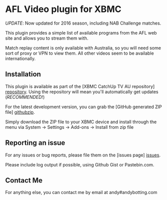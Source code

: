 AFL Video plugin for XBMC
================================

*UPDATE*: Now updated for 2016 season, including NAB Challenge matches.

This plugin provides a simple list of available programs from the AFL web site
and allows you to stream them with.

Match replay content is only available with Australia, so you will need some
sort of proxy or VPN to view them. All other videos seem to be available 
internationally.

Installation
------------
This plugin is available as part of the [XBMC CatchUp TV AU repository] [repository].
Using the repository will mean you'll automatically get updates (*RECOMMENDED!*)

For the latest development version, you can grab the [GitHub generated ZIP file] [githubzip].

Simply download the ZIP file to your XBMC device and install through the menu via
System -> Settings -> Add-ons -> Install from zip file

Reporting an issue
------------------

For any issues or bug reports, please file them on the [issues page] [issues].

Please include log output if possible, using Github Gist or Pastebin.com.

Contact Me
----------
For anything else, you can contact me by email at andy#andybotting.com

[repository]: https://github.com/xbmc-catchuptv-au/repo
[download]: https://github.com/xbmc-catchuptv-au/repo/tree/master/plugin.video.afl-video
[githubzip]: https://github.com/andybotting/xbmc-addon-afl-video/archive/master.zip
[issues]: https://github.com/andybotting/xbmc-addon-afl-video/issues
